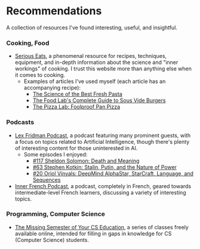 # Recommendations

A collection of resources I've found interesting, useful, and insightful.

### Cooking, Food

- [Serious Eats](https://www.seriouseats.com), a phenomenal resource for recipes, techniques, equipment, and in-depth information about the science and "inner workings" of cooking. I trust this website more than anything else when it comes to cooking.
    - Examples of articles I've used myself (each article has an accompanying recipe):
        - [The Science of the Best Fresh Pasta](https://www.seriouseats.com/2015/01/best-easy-all-purpose-fresh-pasta-dough-recipe-instructions.html)
        - [The Food Lab's Complete Guide to Sous Vide Burgers](https://www.seriouseats.com/2015/08/the-food-lab-complete-guide-to-sous-vide-burger.html)
        - [The Pizza Lab: Foolproof Pan Pizza](https://slice.seriouseats.com/2013/01/the-pizza-lab-the-worlds-easiest-pizza-no-knead-no-stretch-pan-pizza.html)

### Podcasts

- [Lex Fridman Podcast](https://lexfridman.com/podcast/), a podcast featuring many prominent guests, with a focus on topics related to Artificial Intelligence, though there's plenty of interesting content for those uninterested in AI. 
    - Some episodes I enjoyed:
        - [#117 Sheldon Solomon: Death and Meaning](https://open.spotify.com/episode/7KvquG7gecad77CeumN7Qn?si=W6sC8N9jTMuMM_yvfHbl-A)
        - [#63 Stephen Kotkin: Stalin, Putin, and the Nature of Power](https://open.spotify.com/episode/3AjugIDZ40LYpH9GBDu9UN?si=2cYKcyiXTN-KCsWHvEXL6Q)
        - [#20 Oriol Vinyals: DeepMind AlphaStar, StarCraft, Language, and Sequences](https://open.spotify.com/episode/3kHZxc3hbhxMmE1RMDZoyT?si=eursreHKQduL8Mph8jeTCg)
- [Inner French Podcast](https://innerfrench.com/), a podcast, completely in French, geared towards intermediate-level French learners, discussing a variety of interesting topics. 

### Programming, Computer Science

- [The Missing Semester of Your CS Education](https://missing.csail.mit.edu), a series of classes freely available online, intended for filling in gaps in knowledge for CS (Computer Science) students.
